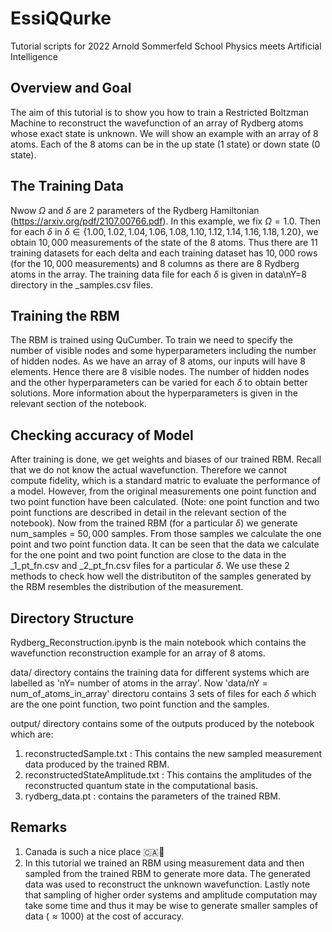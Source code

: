 # EssiQQurke
Tutorial scripts for 2022 Arnold Sommerfeld School Physics meets Artificial Intelligence

## Overview and Goal

The aim of this tutorial is to show you how to train a Restricted Boltzman Machine to reconstruct the wavefunction of an array of Rydberg atoms whose exact state is unknown. We will show an example with an array of 8 atoms. Each of the 8 atoms can be in the up state (1 state) or down state (0 state). 

## The Training Data

Nwow $\Omega$ and $\delta$ are $2$ parameters of the Rydberg Hamiltonian (https://arxiv.org/pdf/2107.00766.pdf). In this example, we fix $\Omega = 1.0$. Then for each $\delta$ in $\delta \in \{1.00, 1.02, 1.04, 1.06, 1.08, 1.10, 1.12, 1.14, 1.16, 1.18, 1.20\}$, we obtain $10,000$ measurements of the state of the $8$ atoms. Thus there are $11$ training datasets for each delta and each training dataset has $10,000$ rows (for the $10,000$ measurements) and $8$ columns as there are 8 Rydberg atoms in the array. The training data file for each $\delta$ is given in data\nY=8 directory in the _samples.csv files.

## Training the RBM
The RBM is trained using QuCumber. To train we need to specify the number of visible nodes and some hyperparameters including the number of hidden nodes. As we have an array of $8$ atoms, our inputs will have 8 elements. Hence there are $8$ visible nodes. The number of hidden nodes and the other hyperparameters can be varied for each $\delta$ to obtain better solutions. More information about the hyperparameters is given in the relevant section of the notebook. 

## Checking accuracy of Model
After training is done, we get weights and biases of our trained RBM. Recall that we do not know the actual wavefunction. Therefore we cannot compute fidelity, which is a standard matric to evaluate the performance of a model. However, from the original measurements one point function and two point function have been calculated. (Note: one point function and two point functions are described in detail in the relevant section of the notebook). Now from the trained RBM (for a particular $\delta$) we generate num_samples = $50,000$ samples. From those samples we calculate the one point and two point function data. It can be seen that the data we calculate for the one point and two point function are close to the data in the _1_pt_fn.csv and _2_pt_fn.csv files for a particular $\delta$. We use these 2 methods to check how well the distributiton of the samples generated by the RBM resembles the distribution of the measurement.
## Directory Structure
Rydberg_Reconstruction.ipynb is the main notebook which contains the wavefunction reconstruction example for an array of 8 atoms. 

data/ directory contains the training data for different systems which are labelled as 'nY= number of atoms in the array'. Now 'data/nY = num_of_atoms_in_array' directoru contains 3 sets of files for each $\delta$ which are the one point function, two point function and the samples.

output/ directory contains some of the outputs produced by the notebook which are:
1. reconstructedSample.txt : This contains the new sampled measurement data produced by the trained RBM.
2. reconstructedStateAmplitude.txt : This contains the amplitudes of the reconstructed quantum state in the computational basis. 
2. rydberg_data.pt : contains the parameters of the trained RBM.
## Remarks
1. Canada is such a nice place 🇨🇦🫶
2. In this tutorial we trained an RBM using measurement data and then sampled from the trained RBM to generate more data. The generated data was used to reconstruct the unknown wavefunction. Lastly note that sampling of higher order systems and amplitude computation may take some time and thus it may be wise to generate smaller samples of data $(\approx 1000)$ at the cost of accuracy.
